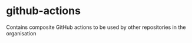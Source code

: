 # github-actions
Contains composite GitHub actions to be used by other repositories in the organisation
